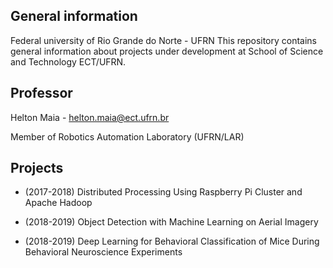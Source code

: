 ## General information 
Federal university of Rio Grande do Norte - UFRN
This repository contains general information about projects under development at School of Science and Technology ECT/UFRN.

## Professor

Helton Maia - helton.maia@ect.ufrn.br

Member of Robotics Automation Laboratory (UFRN/LAR)

## Projects

* (2017-2018) Distributed Processing Using Raspberry Pi Cluster and Apache Hadoop

* (2018-2019) Object Detection with Machine Learning on Aerial Imagery

* (2018-2019) Deep Learning for Behavioral Classification of Mice During Behavioral Neuroscience Experiments



 
